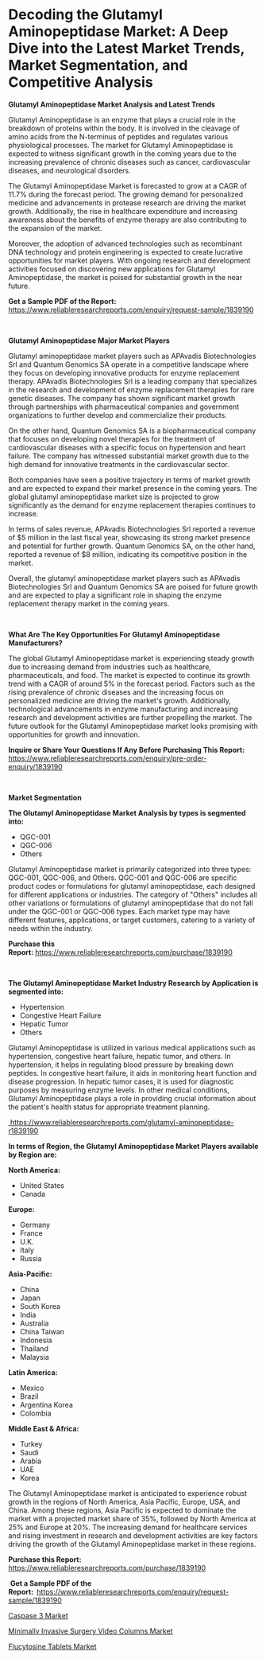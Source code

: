 <p><h1>Decoding the Glutamyl Aminopeptidase Market: A Deep Dive into the Latest Market Trends, Market Segmentation, and Competitive Analysis</h1></p><p><strong>Glutamyl Aminopeptidase Market Analysis and Latest Trends</strong></p>
<p><p>Glutamyl Aminopeptidase is an enzyme that plays a crucial role in the breakdown of proteins within the body. It is involved in the cleavage of amino acids from the N-terminus of peptides and regulates various physiological processes. The market for Glutamyl Aminopeptidase is expected to witness significant growth in the coming years due to the increasing prevalence of chronic diseases such as cancer, cardiovascular diseases, and neurological disorders.</p><p>The Glutamyl Aminopeptidase Market is forecasted to grow at a CAGR of 11.7% during the forecast period. The growing demand for personalized medicine and advancements in protease research are driving the market growth. Additionally, the rise in healthcare expenditure and increasing awareness about the benefits of enzyme therapy are also contributing to the expansion of the market.</p><p>Moreover, the adoption of advanced technologies such as recombinant DNA technology and protein engineering is expected to create lucrative opportunities for market players. With ongoing research and development activities focused on discovering new applications for Glutamyl Aminopeptidase, the market is poised for substantial growth in the near future.</p></p>
<p><strong>Get a Sample PDF of the Report:&nbsp;</strong> <a href="https://www.reliableresearchreports.com/enquiry/request-sample/1839190">https://www.reliableresearchreports.com/enquiry/request-sample/1839190</a></p>
<p>&nbsp;</p>
<p><strong>Glutamyl Aminopeptidase Major Market Players</strong></p>
<p><p>Glutamyl aminopeptidase market players such as APAvadis Biotechnologies Srl and Quantum Genomics SA operate in a competitive landscape where they focus on developing innovative products for enzyme replacement therapy. APAvadis Biotechnologies Srl is a leading company that specializes in the research and development of enzyme replacement therapies for rare genetic diseases. The company has shown significant market growth through partnerships with pharmaceutical companies and government organizations to further develop and commercialize their products.</p><p>On the other hand, Quantum Genomics SA is a biopharmaceutical company that focuses on developing novel therapies for the treatment of cardiovascular diseases with a specific focus on hypertension and heart failure. The company has witnessed substantial market growth due to the high demand for innovative treatments in the cardiovascular sector.</p><p>Both companies have seen a positive trajectory in terms of market growth and are expected to expand their market presence in the coming years. The global glutamyl aminopeptidase market size is projected to grow significantly as the demand for enzyme replacement therapies continues to increase.</p><p>In terms of sales revenue, APAvadis Biotechnologies Srl reported a revenue of $5 million in the last fiscal year, showcasing its strong market presence and potential for further growth. Quantum Genomics SA, on the other hand, reported a revenue of $8 million, indicating its competitive position in the market.</p><p>Overall, the glutamyl aminopeptidase market players such as APAvadis Biotechnologies Srl and Quantum Genomics SA are poised for future growth and are expected to play a significant role in shaping the enzyme replacement therapy market in the coming years.</p></p>
<p>&nbsp;</p>
<p><strong>What Are The Key Opportunities For Glutamyl Aminopeptidase Manufacturers?</strong></p>
<p><p>The global Glutamyl Aminopeptidase market is experiencing steady growth due to increasing demand from industries such as healthcare, pharmaceuticals, and food. The market is expected to continue its growth trend with a CAGR of around 5% in the forecast period. Factors such as the rising prevalence of chronic diseases and the increasing focus on personalized medicine are driving the market's growth. Additionally, technological advancements in enzyme manufacturing and increasing research and development activities are further propelling the market. The future outlook for the Glutamyl Aminopeptidase market looks promising with opportunities for growth and innovation.</p></p>
<p><strong>Inquire or Share Your Questions If Any Before Purchasing This Report:</strong> <a href="https://www.reliableresearchreports.com/enquiry/pre-order-enquiry/1839190">https://www.reliableresearchreports.com/enquiry/pre-order-enquiry/1839190</a></p>
<p>&nbsp;</p>
<p><strong>Market Segmentation</strong></p>
<p><strong>The Glutamyl Aminopeptidase Market Analysis by types is segmented into:</strong></p>
<p><ul><li>QGC-001</li><li>QGC-006</li><li>Others</li></ul></p>
<p><p>Glutamyl Aminopeptidase market is primarily categorized into three types: QGC-001, QGC-006, and Others. QGC-001 and QGC-006 are specific product codes or formulations for glutamyl aminopeptidase, each designed for different applications or industries. The category of "Others" includes all other variations or formulations of glutamyl aminopeptidase that do not fall under the QGC-001 or QGC-006 types. Each market type may have different features, applications, or target customers, catering to a variety of needs within the industry.</p></p>
<p><strong>Purchase this Report:&nbsp;</strong><a href="https://www.reliableresearchreports.com/purchase/1839190">https://www.reliableresearchreports.com/purchase/1839190</a></p>
<p>&nbsp;</p>
<p><strong>The Glutamyl Aminopeptidase Market Industry Research by Application is segmented into:</strong></p>
<p><ul><li>Hypertension</li><li>Congestive Heart Failure</li><li>Hepatic Tumor</li><li>Others</li></ul></p>
<p><p>Glutamyl Aminopeptidase is utilized in various medical applications such as hypertension, congestive heart failure, hepatic tumor, and others. In hypertension, it helps in regulating blood pressure by breaking down peptides. In congestive heart failure, it aids in monitoring heart function and disease progression. In hepatic tumor cases, it is used for diagnostic purposes by measuring enzyme levels. In other medical conditions, Glutamyl Aminopeptidase plays a role in providing crucial information about the patient's health status for appropriate treatment planning.</p></p>
<p><a href="https://www.reliableresearchreports.com/glutamyl-aminopeptidase-r1839190">&nbsp;https://www.reliableresearchreports.com/glutamyl-aminopeptidase-r1839190</a></p>
<p><strong>In terms of Region, the Glutamyl Aminopeptidase Market Players available by Region are:</strong></p>
<p>
    <p> <strong> North America: </strong>
        <ul>
            <li>United States</li>
            <li>Canada</li>
        </ul>
        </p> 
    <p> <strong> Europe: </strong>
        <ul>
            <li>Germany</li>
            <li>France</li>
            <li>U.K.</li>
            <li>Italy</li>
            <li>Russia</li>
        </ul>
        </p> 
    <p> <strong> Asia-Pacific: </strong>
        <ul>
            <li>China</li>
            <li>Japan</li>
            <li>South Korea</li>
            <li>India</li>
            <li>Australia</li>
            <li>China Taiwan</li>
            <li>Indonesia</li>
            <li>Thailand</li>
            <li>Malaysia</li>
        </ul>
        </p> 
    <p> <strong> Latin America: </strong>
        <ul>
            <li>Mexico</li>
            <li>Brazil</li>
            <li>Argentina Korea</li>
            <li>Colombia</li>
        </ul>
        </p> 
    <p> <strong> Middle East & Africa: </strong>
        <ul>
            <li>Turkey</li>
            <li>Saudi</li>
            <li>Arabia</li>
            <li>UAE</li>
            <li>Korea</li>
        </ul>
    </p>
    </p>
<p><p>The Glutamyl Aminopeptidase market is anticipated to experience robust growth in the regions of North America, Asia Pacific, Europe, USA, and China. Among these regions, Asia Pacific is expected to dominate the market with a projected market share of 35%, followed by North America at 25% and Europe at 20%. The increasing demand for healthcare services and rising investment in research and development activities are key factors driving the growth of the Glutamyl Aminopeptidase market in these regions.</p></p>
<p><strong>Purchase this Report: </strong><a href="https://www.reliableresearchreports.com/purchase/1839190">https://www.reliableresearchreports.com/purchase/1839190</a></p>
<p>&nbsp;<strong>Get a Sample PDF of the Report:&nbsp;&nbsp;</strong><a href="https://www.reliableresearchreports.com/enquiry/request-sample/1839190">https://www.reliableresearchreports.com/enquiry/request-sample/1839190</a></p>
<p><strong></strong></p>
<p><p><a href="https://github.com/LibbySpencer2018/Market-Research-Report-List-1/blob/main/caspase-3-market.md">Caspase 3 Market</a></p><p><a href="https://view.publitas.com/reportprime-1/minimally-invasive-surgery-video-columns-market-size-reveals-the-best-marketing-channels-in-global-industry/">Minimally Invasive Surgery Video Columns Market</a></p><p><a href="https://github.com/ashman753/Market-Research-Report-List-1/blob/main/flucytosine-tablets-market.md">Flucytosine Tablets Market</a></p></p>